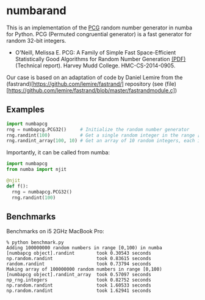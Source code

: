 # numbarand

This is an implementation of the  [PCG](https://en.wikipedia.org/wiki/Permuted_congruential_generator) random number generator in numba for Python. PCG (Permuted congruential generator) is a fast generator for random 32-bit integers.

* O'Neill, Melissa E.  PCG: A Family of Simple Fast Space-Efficient Statistically Good Algorithms for Random Number Generation [(PDF)](https://www.pcg-random.org/pdf/hmc-cs-2014-0905.pdf) (Technical report). Harvey Mudd College. HMC-CS-2014-0905.

Our case is based on an adaptation of code by Daniel Lemire from the (fastrand)[https://github.com/lemire/fastrand/] repository (see (file)[https://github.com/lemire/fastrand/blob/master/fastrandmodule.c])

## Examples
```python
import numbapcg
rng = numbapcg.PCG32()     # Initialize the random number generator
rng.randint(100)           # Get a single random integer in the range [0,100)
rng.randint_array(100, 10) # Get an array of 10 random integers, each in the range [0,100)
```

Importantly, it can be called from numba:
```python
import numbapcg
from numba import njit

@njit
def f():
  rng = numbapcg.PCG32()
  rng.randint(100)
```

## Benchmarks

Benchmarks on i5 2GHz MacBook Pro:
```
% python benchmark.py
Adding 100000000 random numbers in range [0,100) in numba
[numbapcg object].randint        took 0.30543 seconds
np.random.randint                took 0.83615 seconds
random.randint                   took 0.73794 seconds
Making array of 100000000 random numbers in range [0,100)
[numbapcg object].randint_array  took 0.57097 seconds
np_rng.integers                  took 0.82752 seconds
np.random.randint                took 1.60533 seconds
np.random.randint                took 1.62941 seconds
```
